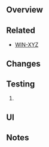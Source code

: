 ## Overview



## Related

* [WIN-XYZ](https://tacc-main.atlassian.net/browse/WIN-XYZ)

## Changes



## Testing

1.

## UI



## Notes

